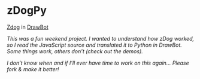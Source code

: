 zDogPy
======

[Zdog] in [DrawBot]

*This was a fun weekend project. I wanted to understand how zDog worked, so I read the JavaScript source and translated it to Python in DrawBot. Some things work, others don’t (check out the demos).*

*I don’t know when and if I’ll ever have time to work on this again… Please fork & make it better!*

[Zdog]: http://github.com/metafizzy/zdog
[DrawBot]: http://github.com/typemytype/drawbot
